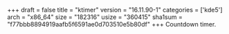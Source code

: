 +++
draft = false
title = "ktimer"
version = "16.11.90-1"
categories = ['kde5']
arch = "x86_64"
size = "182316"
usize = "360415"
sha1sum = "f77bbb8894919aafb5f6591ae0d703510e5b80df"
+++
Countdown timer.